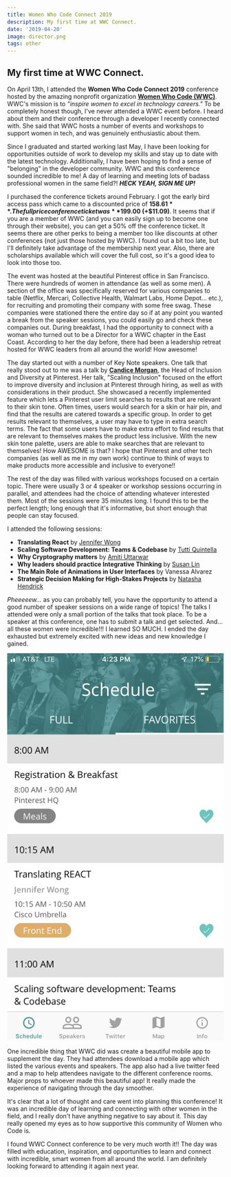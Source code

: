 ```yaml
---
title: Women Who Code Connect 2019
description: My first time at WWC Connect.
date: '2019-04-20'
image: director.png
tags: other
---
```


## My first time at WWC Connect.

On April 13th, I attended the **Women Who Code Connect 2019** conference hosted by the amazing nonprofit organization [**Women Who Code (WWC)**](https://www.womenwhocode.com/). WWC's mission is to *"inspire women to excel in technology careers."* To be completely honest though, I've never attended a WWC event before. I heard about them and their conference through a developer I recently connected with. She said that WWC hosts a number of events and workshops to support women in tech, and was genuinely enthusiastic about them.

Since I graduated and started working last May, I have been looking for opportunities outside of work to develop my skills and stay up to date with the latest technology. Additionally, I have been hoping to find a sense of "belonging" in the developer community. WWC and this conference sounded incredible to me! A day of learning and meeting lots of badass professional women in the same field?! ***HECK YEAH, SIGN ME UP!***

I purchased the conference tickets around February. I got the early bird access pass which came to a discounted price of **$158.61**. The full price conference ticket was **$199.00 (+$11.09)**. It seems that if you are a member of WWC (and you can easily sign up to become one through their website), you can get a 50% off the conference ticket. It seems there are other perks to being a member too like discounts at other conferences (not just those hosted by WWC). I found out a bit too late, but I'll definitely take advantage of the membership next year. Also, there are scholarships available which will cover the full cost, so it's a good idea to look into those too.

The event was hosted at the beautiful Pinterest office in San Francisco. There were hundreds of women in attendance (as well as some men). A section of the office was specifically reserved for various companies to table (Netflix, Mercari, Collective Health, Walmart Labs, Home Depot... etc.), for recruiting and promoting their company with some free swag. These companies were stationed there the entire day so if at any point you wanted a break from the speaker sessions, you could easily go and check these companies out. During breakfast, I had the opportunity to connect with a woman who turned out to be a Director for a WWC chapter in the East Coast. According to her the day before, there had been a leadership retreat hosted for WWC leaders from all around the world! How awesome!

The day started out with a number of Key Note speakers. One talk that really stood out to me was a talk by [**Candice Morgan**](https://twitter.com/candice_mmorgan?lang=en), the Head of Inclusion and Diversity at Pinterest. Her talk, "Scaling Inclusion" focused on the effort to improve diversity and inclusion at Pinterest through hiring, as well as with considerations in their product. She showcased a recently implemented feature which lets a Pinterest user limit searches to results that are relevant to their skin tone. Often times, users would search for a skin or hair pin, and find that the results are catered towards a specific group. In order to get results relevant to themselves, a user may have to type in extra search terms. The fact that some users have to make extra effort to find results that are relevant to themselves makes the product less inclusive. With the new skin tone palette, users are able to make searches that are relevant to themselves! How AWESOME is that? I hope that Pinterest and other tech companies (as well as me in my own work) continue to think of ways to make products more accessible and inclusive to everyone!!

The rest of the day was filled with various workshops focused on a certain topic. There were usually 3 or 4 speaker or workshop sessions occurring in parallel, and attendees had the choice of attending whatever interested them. Most of the sessions were 35 minutes long. I found this to be the perfect length; long enough that it's informative, but short enough that people can stay focused.

I attended the following sessions:
  - **Translating React** by [Jennifer Wong](https://twitter.com/mybluewristband?lang=en)
  - **Scaling Software Development: Teams & Codebase** by [Tutti Quintella](https://twitter.com/tuttiq?lang=en)
  - **Why Cryptography matters** by [Amiti Uttarwar](https://twitter.com/amizi?lang=en)
  - **Why leaders should practice Integrative Thinking** by [Susan Lin](https://twitter.com/mintlodica?lang=en)
  - **The Main Role of Animations in User Interfaces** by Vanessa Alvarez
  - **Strategic Decision Making for High-Stakes Projects** by [Natasha Hendrick](https://twitter.com/tashHendrick?lang=en)

*Pheeeeew...* as you can probably tell, you have the opportunity to attend a good number of speaker sessions on a wide range of topics! The talks I attended were only a small portion of the talks that took place. To be a speaker at this conference, one has to submit a talk and get selected. And... all these women were incredible!!! I learned SO MUCH. I ended the day exhausted but extremely excited with new ideas and new knowledge I gained.

<img alt="Screenshot of conference schedule displayed on WWC mobile app" src="./app.png" />

 One incredible thing that WWC did was create a beautiful mobile app to supplement the day. They had attendees download a mobile app which listed the various events and speakers. The app also had a live twitter feed and a map to help attendees navigate to the different conference rooms. Major props to whoever made this beautiful app! It really made the experience of navigating through the day smoother.

 It's clear that a lot of thought and care went into planning this conference! It was an incredible day of learning  and connecting with other women in the field, and I really don't have anything negative to say about it. This day really opened my eyes as to how supportive this community of Women who Code is.

 I found WWC Connect conference to be very much worth it!! The day was filled with education, inspiration, and opportunities to learn and connect with incredible, smart women from all around the world. I am definitely looking forward to attending it again next year.
